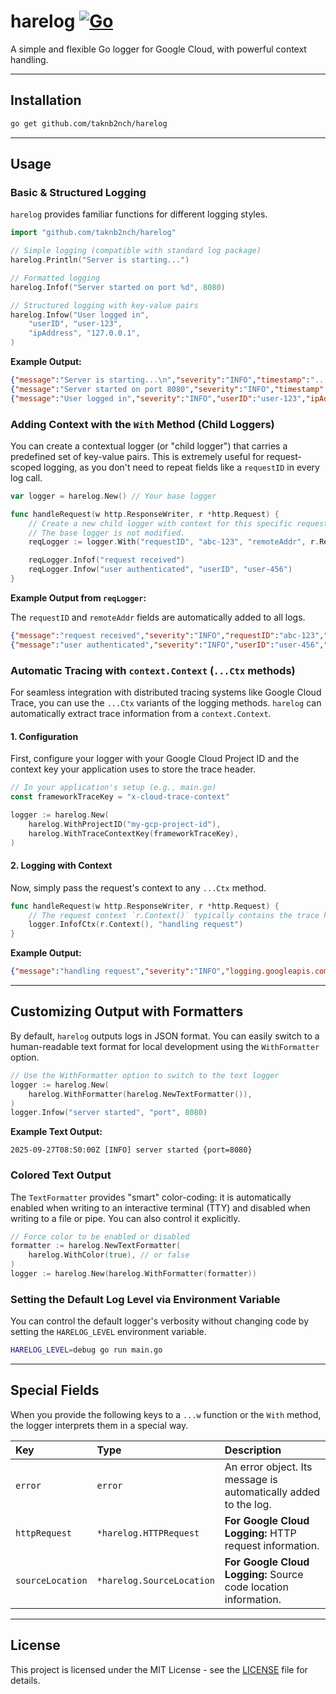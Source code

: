 # harelog [![Go](https://github.com/taknb2nch/harelog/actions/workflows/go.yaml/badge.svg?branch=main)](https://github.com/taknb2nch/harelog/actions/workflows/go.yaml)

A simple and flexible Go logger for Google Cloud, with powerful context handling.

---

## Installation

```bash
go get github.com/taknb2nch/harelog
```

---

## Usage

### Basic & Structured Logging

`harelog` provides familiar functions for different logging styles.

```go
import "github.com/taknb2nch/harelog"

// Simple logging (compatible with standard log package)
harelog.Println("Server is starting...")

// Formatted logging
harelog.Infof("Server started on port %d", 8080)

// Structured logging with key-value pairs
harelog.Infow("User logged in",
    "userID", "user-123",
    "ipAddress", "127.0.0.1",
)
```

**Example Output:**

```json
{"message":"Server is starting...\n","severity":"INFO","timestamp":"..."}
{"message":"Server started on port 8080","severity":"INFO","timestamp":"..."}
{"message":"User logged in","severity":"INFO","userID":"user-123","ipAddress":"127.0.0.1","timestamp":"..."}
```

### Adding Context with the `With` Method (Child Loggers)

You can create a contextual logger (or "child logger") that carries a predefined set of key-value pairs. This is extremely useful for request-scoped logging, as you don't need to repeat fields like a `requestID` in every log call.

```go
var logger = harelog.New() // Your base logger

func handleRequest(w http.ResponseWriter, r *http.Request) {
    // Create a new child logger with context for this specific request.
    // The base logger is not modified.
    reqLogger := logger.With("requestID", "abc-123", "remoteAddr", r.RemoteAddr)

    reqLogger.Infof("request received")
    reqLogger.Infow("user authenticated", "userID", "user-456")
}
```

**Example Output from `reqLogger`:**

The `requestID` and `remoteAddr` fields are automatically added to all logs.

```json
{"message":"request received","severity":"INFO","requestID":"abc-123","remoteAddr":"127.0.0.1:12345",...}
{"message":"user authenticated","severity":"INFO","userID":"user-456","requestID":"abc-123","remoteAddr":"127.0.0.1:12345",...}
```

### Automatic Tracing with `context.Context` (`...Ctx` methods)

For seamless integration with distributed tracing systems like Google Cloud Trace, you can use the `...Ctx` variants of the logging methods. `harelog` can automatically extract trace information from a `context.Context`.

#### 1. Configuration

First, configure your logger with your Google Cloud Project ID and the context key your application uses to store the trace header.

```go
// In your application's setup (e.g., main.go)
const frameworkTraceKey = "x-cloud-trace-context" 

logger := harelog.New(
    harelog.WithProjectID("my-gcp-project-id"),
    harelog.WithTraceContextKey(frameworkTraceKey),
)
```

#### 2. Logging with Context

Now, simply pass the request's context to any `...Ctx` method.

```go
func handleRequest(w http.ResponseWriter, r *http.Request) {
    // The request context `r.Context()` typically contains the trace header.
    logger.InfofCtx(r.Context(), "handling request")
}
```

**Example Output:**

```json
{"message":"handling request","severity":"INFO","logging.googleapis.com/trace":"projects/my-gcp-project-id/traces/...", ...}
```

---

## Customizing Output with Formatters

By default, `harelog` outputs logs in JSON format. You can easily switch to a human-readable text format for local development using the `WithFormatter` option.

```go
// Use the WithFormatter option to switch to the text logger
logger := harelog.New(
    harelog.WithFormatter(harelog.NewTextFormatter()),
)
logger.Infow("server started", "port", 8080)
```

**Example Text Output:**

```
2025-09-27T08:50:00Z [INFO] server started {port=8080}
```

### Colored Text Output

The `TextFormatter` provides "smart" color-coding: it is automatically enabled when writing to an interactive terminal (TTY) and disabled when writing to a file or pipe. You can also control it explicitly.

```go
// Force color to be enabled or disabled
formatter := harelog.NewTextFormatter(
    harelog.WithColor(true), // or false
)
logger := harelog.New(harelog.WithFormatter(formatter))
```

### Setting the Default Log Level via Environment Variable

You can control the default logger's verbosity without changing code by setting the `HARELOG_LEVEL` environment variable.

```bash
HARELOG_LEVEL=debug go run main.go
```

---

## Special Fields

When you provide the following keys to a `...w` function or the `With` method, the logger interprets them in a special way.

| Key | Type | Description |
| :--- | :--- | :--- |
| `error` | `error` | An error object. Its message is automatically added to the log. |
| `httpRequest` | `*harelog.HTTPRequest` | **For Google Cloud Logging:** HTTP request information. |
| `sourceLocation` | `*harelog.SourceLocation` | **For Google Cloud Logging:** Source code location information. |

---

## License

This project is licensed under the MIT License - see the [LICENSE](LICENSE) file for details.